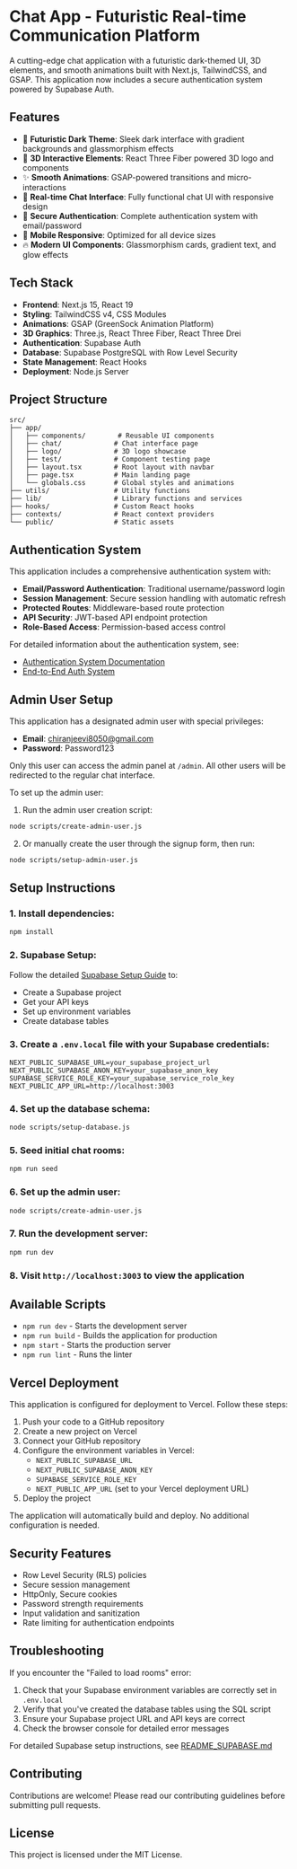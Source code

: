 # Chat App - Futuristic Real-time Communication Platform

A cutting-edge chat application with a futuristic dark-themed UI, 3D elements, and smooth animations built with Next.js, TailwindCSS, and GSAP. This application now includes a secure authentication system powered by Supabase Auth.

## Features

- 🌌 **Futuristic Dark Theme**: Sleek dark interface with gradient backgrounds and glassmorphism effects
- 🎨 **3D Interactive Elements**: React Three Fiber powered 3D logo and components
- ✨ **Smooth Animations**: GSAP-powered transitions and micro-interactions
- 💬 **Real-time Chat Interface**: Fully functional chat UI with responsive design
- 🔐 **Secure Authentication**: Complete authentication system with email/password
- 📱 **Mobile Responsive**: Optimized for all device sizes
- 🔥 **Modern UI Components**: Glassmorphism cards, gradient text, and glow effects

## Tech Stack

- **Frontend**: Next.js 15, React 19
- **Styling**: TailwindCSS v4, CSS Modules
- **Animations**: GSAP (GreenSock Animation Platform)
- **3D Graphics**: Three.js, React Three Fiber, React Three Drei
- **Authentication**: Supabase Auth
- **Database**: Supabase PostgreSQL with Row Level Security
- **State Management**: React Hooks
- **Deployment**: Node.js Server

## Project Structure

```
src/
├── app/
│   ├── components/        # Reusable UI components
│   ├── chat/             # Chat interface page
│   ├── logo/             # 3D logo showcase
│   ├── test/             # Component testing page
│   ├── layout.tsx        # Root layout with navbar
│   ├── page.tsx          # Main landing page
│   └── globals.css       # Global styles and animations
├── utils/                # Utility functions
├── lib/                  # Library functions and services
├── hooks/                # Custom React hooks
├── contexts/             # React context providers
└── public/               # Static assets
```

## Authentication System

This application includes a comprehensive authentication system with:

- **Email/Password Authentication**: Traditional username/password login
- **Session Management**: Secure session handling with automatic refresh
- **Protected Routes**: Middleware-based route protection
- **API Security**: JWT-based API endpoint protection
- **Role-Based Access**: Permission-based access control

For detailed information about the authentication system, see:
- [Authentication System Documentation](AUTH_SYSTEM_DOCUMENTATION.md)
- [End-to-End Auth System](END_TO_END_AUTH_SYSTEM.md)

## Admin User Setup

This application has a designated admin user with special privileges:

- **Email**: chiranjeevi8050@gmail.com
- **Password**: Password123

Only this user can access the admin panel at `/admin`. All other users will be redirected to the regular chat interface.

To set up the admin user:

1. Run the admin user creation script:
```bash
node scripts/create-admin-user.js
```

2. Or manually create the user through the signup form, then run:
```bash
node scripts/setup-admin-user.js
```

## Setup Instructions

### 1. Install dependencies:
```bash
npm install
```

### 2. Supabase Setup:
Follow the detailed [Supabase Setup Guide](README_SUPABASE.md) to:
- Create a Supabase project
- Get your API keys
- Set up environment variables
- Create database tables

### 3. Create a `.env.local` file with your Supabase credentials:
```env
NEXT_PUBLIC_SUPABASE_URL=your_supabase_project_url
NEXT_PUBLIC_SUPABASE_ANON_KEY=your_supabase_anon_key
SUPABASE_SERVICE_ROLE_KEY=your_supabase_service_role_key
NEXT_PUBLIC_APP_URL=http://localhost:3003
```

### 4. Set up the database schema:
```bash
node scripts/setup-database.js
```

### 5. Seed initial chat rooms:
```bash
npm run seed
```

### 6. Set up the admin user:
```bash
node scripts/create-admin-user.js
```

### 7. Run the development server:
```bash
npm run dev
```

### 8. Visit `http://localhost:3003` to view the application

## Available Scripts

- `npm run dev` - Starts the development server
- `npm run build` - Builds the application for production
- `npm start` - Starts the production server
- `npm run lint` - Runs the linter

## Vercel Deployment

This application is configured for deployment to Vercel. Follow these steps:

1. Push your code to a GitHub repository
2. Create a new project on Vercel
3. Connect your GitHub repository
4. Configure the environment variables in Vercel:
   - `NEXT_PUBLIC_SUPABASE_URL`
   - `NEXT_PUBLIC_SUPABASE_ANON_KEY`
   - `SUPABASE_SERVICE_ROLE_KEY`
   - `NEXT_PUBLIC_APP_URL` (set to your Vercel deployment URL)
5. Deploy the project

The application will automatically build and deploy. No additional configuration is needed.

## Security Features

- Row Level Security (RLS) policies
- Secure session management
- HttpOnly, Secure cookies
- Password strength requirements
- Input validation and sanitization
- Rate limiting for authentication endpoints

## Troubleshooting

If you encounter the "Failed to load rooms" error:
1. Check that your Supabase environment variables are correctly set in `.env.local`
2. Verify that you've created the database tables using the SQL script
3. Ensure your Supabase project URL and API keys are correct
4. Check the browser console for detailed error messages

For detailed Supabase setup instructions, see [README_SUPABASE.md](README_SUPABASE.md)

## Contributing

Contributions are welcome! Please read our contributing guidelines before submitting pull requests.

## License

This project is licensed under the MIT License.